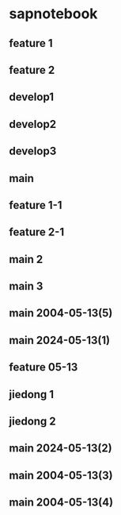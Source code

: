 # sapnotebook

## feature 1
## feature 2
## develop1
## develop2
## develop3

## main
## feature 1-1
## feature 2-1

## main 2
## main 3

## main 2004-05-13(5)

## main 2024-05-13(1)
## feature 05-13
## jiedong 1
## jiedong 2

## main 2024-05-13(2)
## main 2004-05-13(3)


## main 2004-05-13(4)

